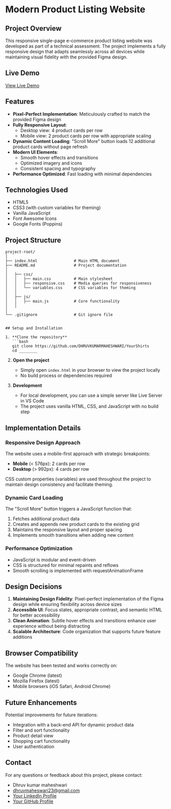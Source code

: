 # Modern Product Listing Website

## Project Overview

This responsive single-page e-commerce product listing website was developed as part of a technical assessment. The project implements a fully responsive design that adapts seamlessly across all devices while maintaining visual fidelity with the provided Figma design.

## Live Demo

[View Live Demo](https://your-github-username.github.io/product-listing-website/)

## Features

- **Pixel-Perfect Implementation**: Meticulously crafted to match the provided Figma design
- **Fully Responsive Layout**:
  - Desktop view: 4 product cards per row
  - Mobile view: 2 product cards per row with appropriate scaling
- **Dynamic Content Loading**: "Scroll More" button loads 12 additional product cards without page refresh
- **Modern UI Elements**:
  - Smooth hover effects and transitions
  - Optimized imagery and icons
  - Consistent spacing and typography
- **Performance Optimized**: Fast loading with minimal dependencies

## Technologies Used

- HTML5
- CSS3 (with custom variables for theming)
- Vanilla JavaScript
- Font Awesome Icons
- Google Fonts (Poppins)

## Project Structure

```
project-root/
│
├── index.html                # Main HTML document
├── README.md                 # Project documentation
│
│   ├── css/
│   │   ├── main.css          # Main stylesheet
│   │   ├── responsive.css    # Media queries for responsiveness
│   │   └── variables.css     # CSS variables for theming
│   │
│   ├── js/
│   │   ├── main.js           # Core functionality   
│   │            
│
└── .gitignore                # Git ignore file


## Setup and Installation

1. **Clone the repository**
   ```bash
   git clone https://github.com/DHRUVKUMARMAHESHWARI/YourShirts
   cd ________
   ```

2. **Open the project**
   - Simply open `index.html` in your browser to view the project locally
   - No build process or dependencies required

3. **Development**
   - For local development, you can use a simple server like Live Server in VS Code
   - The project uses vanilla HTML, CSS, and JavaScript with no build step

## Implementation Details

### Responsive Design Approach

The website uses a mobile-first approach with strategic breakpoints:
- **Mobile** (< 576px): 2 cards per row
- **Desktop** (> 992px): 4 cards per row

CSS custom properties (variables) are used throughout the project to maintain design consistency and facilitate theming.

### Dynamic Card Loading

The "Scroll More" button triggers a JavaScript function that:
1. Fetches additional product data
2. Creates and appends new product cards to the existing grid
3. Maintains the responsive layout and proper spacing
4. Implements smooth transitions when adding new content

### Performance Optimization

- JavaScript is modular and event-driven
- CSS is structured for minimal repaints and reflows
- Smooth scrolling is implemented with requestAnimationFrame

## Design Decisions

1. **Maintaining Design Fidelity**: Pixel-perfect implementation of the Figma design while ensuring flexibility across device sizes
2. **Accessible UI**: Focus states, appropriate contrast, and semantic HTML for better accessibility
3. **Clean Animation**: Subtle hover effects and transitions enhance user experience without being distracting
4. **Scalable Architecture**: Code organization that supports future feature additions

## Browser Compatibility

The website has been tested and works correctly on:
- Google Chrome (latest)
- Mozilla Firefox (latest)
- Mobile browsers (iOS Safari, Android Chrome)

## Future Enhancements

Potential improvements for future iterations:
- Integration with a back-end API for dynamic product data
- Filter and sort functionality
- Product detail view
- Shopping cart functionality
- User authentication


## Contact

For any questions or feedback about this project, please contact:
- Dhruv kumar maheshwari
- dhruvmaheswari23@gmail.com
- [Your LinkedIn Profile](https://www.linkedin.com/in/dhruv-kumar-maheshwari-46b38a249/)
- [Your GitHub Profile](https://github.com/DHRUVKUMARMAHESHWARI)